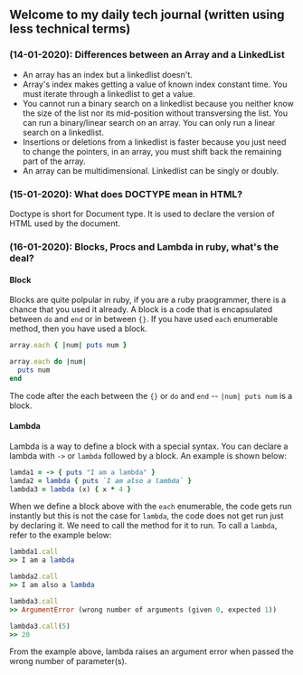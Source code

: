 ## Welcome to my daily tech journal (written using less technical terms)

### (14-01-2020): Differences between an Array and a LinkedList

- An array has an index but a linkedlist doesn't.
- Array's index makes getting a value of known index constant time. You must iterate through a linkedlist to get a value.
- You cannot run a binary search on a linkedlist because you neither know the size of the list nor its mid-position without transversing the list. You can run a binary/linear search on an array. You can only run a linear search on a linkedlist.
- Insertions or deletions from a linkedlist is faster because you just need to change the pointers, in an array, you must shift back the remaining part of the array.
- An array can be multidimensional. Linkedlist can be singly or doubly.

### (15-01-2020): What does DOCTYPE mean in HTML?

Doctype is short for Document type. It is used to declare the version of HTML used by the document.

### (16-01-2020): Blocks, Procs and Lambda in ruby, what's the deal?
#### Block

Blocks are quite polpular in ruby, if you are a ruby praogrammer, there is a chance that you used it already. A block is a code that is encapsulated between `do` and `end` or in between `{}`. If you have used `each` enumerable method, then you have used a block.

```ruby
array.each { |num| puts num }

array.each do |num|
  puts num
end
```
The code after the each between the `{}` or `do` and `end` -- `|num| puts num` is a block.

#### Lambda
Lambda is a way to define a block with a special syntax. You can declare a lambda with `->` or `lambda` followed by a block. An example is shown below:

```ruby
lamda1 = -> { puts "I am a lambda" }
lamda2 = lambda { puts `I am also a lambda` }
lambda3 = lambda (x) { x * 4 }
```
When we define a block above with the `each` enumerable, the code gets run instantly but this is not the case for `lambda`, the code does not get run just by declaring it. We need to call the method for it to run. To call a `lambda`, refer to the example below:
```ruby
lambda1.call
>> I am a lambda

lambda2.call
>> I am also a lambda

lambda3.call
>> ArgumentError (wrong number of arguments (given 0, expected 1))

lambda3.call(5)
>> 20
```
From the example above, lambda raises an argument error when passed the wrong number of parameter(s).
